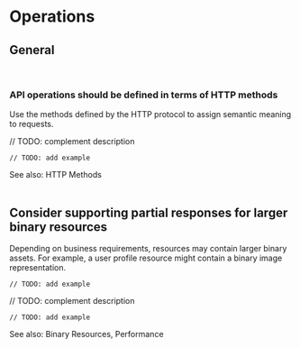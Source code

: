 # Operations


## General
<br>


### API operations should be defined in terms of HTTP methods

Use the methods defined by the HTTP protocol to assign semantic meaning to requests.

// TODO: complement description

```http
// TODO: add example
```

See also: HTTP Methods
<br><br>


## Consider supporting partial responses for larger binary resources

Depending on business requirements, resources may contain larger binary assets. For example, a user profile resource might contain a
binary image representation.

```http
// TODO: add example
```

// TODO: complement description

```http
// TODO: add example
```

See also: Binary Resources, Performance
<br><br>
